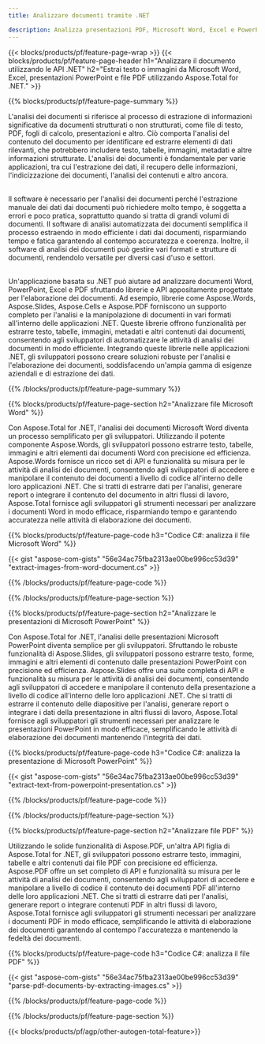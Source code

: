 ```yaml
---
title: Analizzare documenti tramite .NET 

description: Analizza presentazioni PDF, Microsoft Word, Excel e PowerPoint tramite l'applicazione .NET. Codice C# elencato per estrarre facilmente testo o immagini.
---
```


{{< blocks/products/pf/feature-page-wrap >}}
{{< blocks/products/pf/feature-page-header h1="Analizzare il documento utilizzando le API .NET" h2="Estrai testo o immagini da Microsoft Word, Excel, presentazioni PowerPoint e file PDF utilizzando Aspose.Total for .NET." >}}

{{% blocks/products/pf/feature-page-summary %}}

L'analisi dei documenti si riferisce al processo di estrazione di informazioni significative da documenti strutturati o non strutturati, come file di testo, PDF, fogli di calcolo, presentazioni e altro. Ciò comporta l'analisi del contenuto del documento per identificare ed estrarre elementi di dati rilevanti, che potrebbero includere testo, tabelle, immagini, metadati e altre informazioni strutturate. L'analisi dei documenti è fondamentale per varie applicazioni, tra cui l'estrazione dei dati, il recupero delle informazioni, l'indicizzazione dei documenti, l'analisi dei contenuti e altro ancora.<br /><br />

Il software è necessario per l'analisi dei documenti perché l'estrazione manuale dei dati dai documenti può richiedere molto tempo, è soggetta a errori e poco pratica, soprattutto quando si tratta di grandi volumi di documenti. Il software di analisi automatizzata dei documenti semplifica il processo estraendo in modo efficiente i dati dai documenti, risparmiando tempo e fatica garantendo al contempo accuratezza e coerenza. Inoltre, il software di analisi dei documenti può gestire vari formati e strutture di documenti, rendendolo versatile per diversi casi d'uso e settori.<br /><br />

Un'applicazione basata su .NET può aiutare ad analizzare documenti Word, PowerPoint, Excel e PDF sfruttando librerie e API appositamente progettate per l'elaborazione dei documenti. Ad esempio, librerie come Aspose.Words, Aspose.Slides, Aspose.Cells e Aspose.PDF forniscono un supporto completo per l'analisi e la manipolazione di documenti in vari formati all'interno delle applicazioni .NET. Queste librerie offrono funzionalità per estrarre testo, tabelle, immagini, metadati e altri contenuti dai documenti, consentendo agli sviluppatori di automatizzare le attività di analisi dei documenti in modo efficiente. Integrando queste librerie nelle applicazioni .NET, gli sviluppatori possono creare soluzioni robuste per l'analisi e l'elaborazione dei documenti, soddisfacendo un'ampia gamma di esigenze aziendali e di estrazione dei dati.

{{% /blocks/products/pf/feature-page-summary  %}}

{{% blocks/products/pf/feature-page-section  h2="Analizzare file Microsoft Word" %}}

Con Aspose.Total for .NET, l'analisi dei documenti Microsoft Word diventa un processo semplificato per gli sviluppatori. Utilizzando il potente componente Aspose.Words, gli sviluppatori possono estrarre testo, tabelle, immagini e altri elementi dai documenti Word con precisione ed efficienza. Aspose.Words fornisce un ricco set di API e funzionalità su misura per le attività di analisi dei documenti, consentendo agli sviluppatori di accedere e manipolare il contenuto dei documenti a livello di codice all'interno delle loro applicazioni .NET. Che si tratti di estrarre dati per l'analisi, generare report o integrare il contenuto del documento in altri flussi di lavoro, Aspose.Total fornisce agli sviluppatori gli strumenti necessari per analizzare i documenti Word in modo efficace, risparmiando tempo e garantendo accuratezza nelle attività di elaborazione dei documenti.

{{% blocks/products/pf/feature-page-code h3="Codice C#: analizza il file Microsoft Word" %}}

{{< gist "aspose-com-gists" "56e34ac75fba2313ae00be996cc53d39" "extract-images-from-word-document.cs" >}}

{{% /blocks/products/pf/feature-page-code  %}}

{{% /blocks/products/pf/feature-page-section %}}

{{% blocks/products/pf/feature-page-section  h2="Analizzare le presentazioni di Microsoft PowerPoint" %}}

Con Aspose.Total for .NET, l'analisi delle presentazioni Microsoft PowerPoint diventa semplice per gli sviluppatori. Sfruttando le robuste funzionalità di Aspose.Slides, gli sviluppatori possono estrarre testo, forme, immagini e altri elementi di contenuto dalle presentazioni PowerPoint con precisione ed efficienza. Aspose.Slides offre una suite completa di API e funzionalità su misura per le attività di analisi dei documenti, consentendo agli sviluppatori di accedere e manipolare il contenuto della presentazione a livello di codice all'interno delle loro applicazioni .NET. Che si tratti di estrarre il contenuto delle diapositive per l'analisi, generare report o integrare i dati della presentazione in altri flussi di lavoro, Aspose.Total fornisce agli sviluppatori gli strumenti necessari per analizzare le presentazioni PowerPoint in modo efficace, semplificando le attività di elaborazione dei documenti mantenendo l'integrità dei dati.

{{% blocks/products/pf/feature-page-code h3="Codice C#: analizza la presentazione di Microsoft PowerPoint" %}}

{{< gist "aspose-com-gists" "56e34ac75fba2313ae00be996cc53d39" "extract-text-from-powerpoint-presentation.cs" >}}

{{% /blocks/products/pf/feature-page-code  %}}

{{% /blocks/products/pf/feature-page-section %}}

{{% blocks/products/pf/feature-page-section  h2="Analizzare file PDF" %}}

Utilizzando le solide funzionalità di Aspose.PDF, un'altra API figlia di Aspose.Total for .NET, gli sviluppatori possono estrarre testo, immagini, tabelle e altri contenuti dai file PDF con precisione ed efficienza. Aspose.PDF offre un set completo di API e funzionalità su misura per le attività di analisi dei documenti, consentendo agli sviluppatori di accedere e manipolare a livello di codice il contenuto dei documenti PDF all'interno delle loro applicazioni .NET. Che si tratti di estrarre dati per l'analisi, generare report o integrare contenuti PDF in altri flussi di lavoro, Aspose.Total fornisce agli sviluppatori gli strumenti necessari per analizzare i documenti PDF in modo efficace, semplificando le attività di elaborazione dei documenti garantendo al contempo l'accuratezza e mantenendo la fedeltà dei documenti.

{{% blocks/products/pf/feature-page-code h3="Codice C#: analizza il file PDF" %}}

{{< gist "aspose-com-gists" "56e34ac75fba2313ae00be996cc53d39" "parse-pdf-documents-by-extracting-images.cs" >}}

{{% /blocks/products/pf/feature-page-code  %}}

{{% /blocks/products/pf/feature-page-section %}}

{{< blocks/products/pf/agp/other-autogen-total-feature>}}